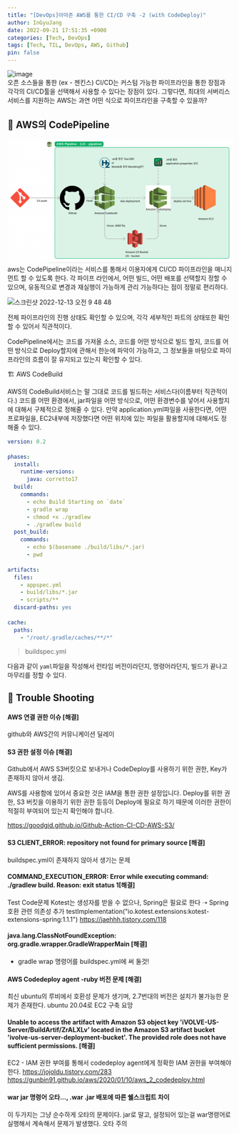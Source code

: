 ```yaml
---
title: "[DevOps]아마존 AWS를 통한 CI/CD 구축 -2 (with CodeDeploy)"
author: InGyuJang
date: 2022-09-21 17:51:35 +0900
categories: [Tech, DevOps]
tags: [Tech, TIL, DevOps, AWS, Github]
pin: false
---
```


![image](https://media.giphy.com/media/3o6MbrpSX5lxAzjGXS/giphy.gif)  
오픈 소스들을 통한 (ex - 젠킨스) CI/CD는 커스텀 가능한 파이프라인을 통한 장점과 각각의 CI/CD툴을 선택해서 사용할 수 있다는 장점이 있다. 그렇다면, 최대의 서버리스 서비스를 지원하는 AWS는 과연 어떤 식으로 파이프라인을 구축할 수 있을까?

## 📎 AWS의 CodePipeline

![image](/assets/img/aws-server-form.png)
aws는 CodePipeline이라는 서비스를 통해서 이용자에게 CI/CD 파이프라인을 매니지먼트 할 수 있도록 한다. 각 파이프 라인에서, 어떤 빌드, 어떤 배포를 선택할지 정할 수 있으며, 유동적으로 변경과 재실행이 가능하게 관리 가능하다는 점이 정말로 편리하다.

![스크린샷 2022-12-13 오전 9 48 48](https://user-images.githubusercontent.com/74250270/207199128-f16522fa-119c-4005-b8de-476b226c4a36.png)

전체 파이프라인의 진행 상태도 확인할 수 있으며, 각각 세부적인 파트의 상태또한 확인할 수 있어서 직관적이다.

CodePipeline에서는 코드를 가져올 소스, 코드를 어떤 방식으로 빌드 할지, 코드를 어떤 방식으로 Deploy할지에 관해서 한눈에 파악이 가능하고, 그 정보들을 바탕으로 파이프라인의 흐름이 잘 유지되고 있는지 확인할 수 있다.

🏗 AWS CodeBuild

AWS의 CodeBuild서비스는 말 그대로 코드를 빌드하는 서비스다(이름부터 직관적이다.) 코드를 어떤 환경에서, jar파일을 어떤 방식으로, 어떤 환경변수를 넣어서 사용할지에 대해서 구체적으로 정해줄 수 있다. 만약 application.yml파일을 사용한다면, 어떤 프로파일을, EC2내부에 저장했다면 어떤 위치에 있는 파일을 활용할지에 대해서도 정해줄 수 있다.

```yaml
version: 0.2

phases:
  install:
    runtime-versions:
      java: corretto17
  build:
    commands:
      - echo Build Starting on `date`
      - gradle wrap
      - chmod +x ./gradlew
      - ./gradlew build
  post_build:
    commands:
      - echo $(basename ./build/libs/*.jar)
      - pwd

artifacts:
  files:
    - appspec.yml
    - build/libs/*.jar
    - scripts/**
  discard-paths: yes

cache:
  paths:
    - "/root/.gradle/caches/**/*"
```

> buildspec.yml

다음과 같이 `yaml`파일을 작성해서 런타임 버전이라던지, 명령어라던지, 빌드가 끝나고 마무리를 정할 수 있다.

## 🤦 Trouble Shooting

#### AWS 연결 권한 이슈 [해결]

github와 AWS간의 커뮤니케이션 딜레이

#### S3 권한 설정 이슈 [해결]

Github에서 AWS S3버킷으로 보내거나 CodeDeploy를 사용하기 위한 권한, Key가 존재하지 않아서 생김.

AWS를 사용함에 있어서 중요한 것은 IAM을 통한 권한 설정입니다. Deploy를 위한 권한, S3 버킷을 이용하기 위한 권한 등등이 Deploy에 필요로 하기 때문에 이러한 권한이 적절히 부여되어 있는지 확인해야 합니다.

https://goodgid.github.io/Github-Action-CI-CD-AWS-S3/

#### S3 CLIENT_ERROR: repository not found for primary source [해결]

buildspec.yml이 존재하지 않아서 생기는 문제

#### COMMAND_EXECUTION_ERROR: Error while executing command: ./gradlew build. Reason: exit status 1[해결]

Test Code문제 Kotest는 생성자를 받을 수 없으나, Spring은 필요로 한다 ➝ Spring 호환 관련 의존성 추가
testImplementation("io.kotest.extensions:kotest-extensions-spring:1.1.1")
https://jaehhh.tistory.com/118

#### java.lang.ClassNotFoundException: org.gradle.wrapper.GradleWrapperMain [해결]

- gradle wrap 명령어를 buildspec.yml에 써 둘것!

#### AWS Codedeploy agent -ruby 버전 문제 [해결]

최신 ubuntu의 루비에서 호환성 문제가 생기며, 2.7번대의 버전은 설치가 불가능한 문제가 존재한다.
ubuntu 20.04로 EC2 구축 요망

#### Unable to access the artifact with Amazon S3 object key 'iVOLVE-US-Server/BuildArtif/ZrALXLv' located in the Amazon S3 artifact bucket 'ivolve-us-server-deployment-bucket'. The provided role does not have sufficient permissions. [해결]

EC2 - IAM 권한 부여를 통해서 codedeploy agent에게 정확한 IAM 권한을 부여해야한다.
https://jojoldu.tistory.com/283
https://gunbin91.github.io/aws/2020/01/10/aws_2_codedeploy.html

#### war jar 명령어 오타..., .war .jar 배포에 따른 쉘스크립트 차이

이 두가지는 그냥 순수하게 오타의 문제이다. jar로 말고, 설정되어 있는걸 war명령어로 실행해서 계속해서 문제가 발생했다. 오타 주의
